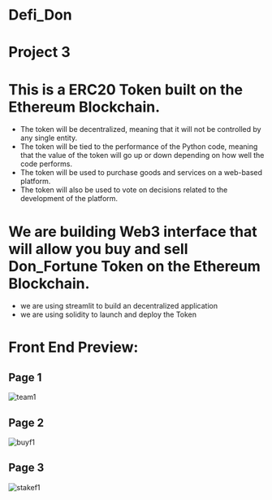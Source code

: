 
# Defi_Don
# Project 3 

# This is a ERC20 Token built on the Ethereum Blockchain.

- The token will be decentralized, meaning that it will not be controlled by any single entity.
- The token will be tied to the performance of the Python code, meaning that the value of the token will go up or down depending on how well the code performs.
- The token will be used to purchase goods and services on a web-based platform.
- The token will also be used to vote on decisions related to the development of the platform.

# We are building Web3 interface that will allow you buy and sell Don_Fortune Token on the Ethereum Blockchain.
- we are using streamlit to build an decentralized application
- we are using solidity to launch and deploy the Token


# Front End Preview:

## Page 1
![team1](https://github.com/dylan860/Defi_Don/assets/100908888/524a544c-7c85-43be-b465-cd11c0afdfc9)

## Page 2
![buyf1](https://github.com/dylan860/Defi_Don/assets/100908888/b95ece94-353f-4050-a5bc-60153704bd11)

## Page 3
![stakef1](https://github.com/dylan860/Defi_Don/assets/100908888/d86d20b7-30e0-4dc3-bdbb-3bfb13b387ed)
